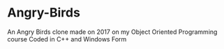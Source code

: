 # Angry-Birds
An Angry Birds clone made on 2017 on my Object Oriented Programming course
Coded in C++ and Windows Form
